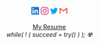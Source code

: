 <p align="center" text-align="center">
<!--   <br><br> -->
  <br><br>
  <a href="https://www.linkedin.com/in/manish-kumar18/"><img height="18" width="18" src="./linkedin.svg" /></a>
  <a href="https://www.instagram.com/beingmanishh/"><img height="18" width="18" src="./instagram.svg" /></a>
  <a href="https://twitter.com/Beingmanishh"><img height="18" width="18" src="./twitter.svg" /></a>
  <a href="mailto:manish_2018bite043@nitsri.net"><img height="18" width="18" src="./gmail.svg" /></a><br><br>
  <a href="https://drive.google.com/file/d/1rzWAYRbgHeBqm2WRp-Bq2mhxhFRp_4Zg/view?usp=sharing">My Resume</a>
  <br>
  <i>while( ! ( succeed = try() ) );  ☢️</i>
</p>
